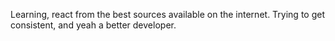Learning, react from the best sources available on the internet.
Trying to get consistent, and yeah a better developer.
